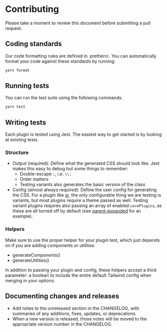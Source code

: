 # Contributing

Please take a moment to review this document before submitting a pull request.

## Coding standards

Our code formatting rules are defined in .prettierrc. You can automatically format your code against these standards by running:

```bash
yarn format
```

## Running tests

You can run the test suite using the following commands:

```bash
yarn test
```

## Writing tests

Each plugin is tested using Jest. The easiest way to get started is by looking at existing tests.

### Structure

- Output (required): Define what the generated CSS should look like. Jest makes this easy to debug but some things to remember:
  - Double-escape `:`, i.e. `\\:`
  - Order matters
  - Testing variants also generates the basic version of the class
- Config (almost always required): Define the user config for generating the CSS. For a plugin like [sr](/plugins/sr), the only configurable thing we are testing is variants, but most plugins require a theme passed as well. Testing variant plugins requires also passing an array of enabled `corePlugins`, as these are all turned off by default (see [parent-expanded](/plugins/parent-expanded) for an example).

### Helpers

Make sure to use the proper helper for your plugin test, which just depends on if you are adding components or utilities:
- generateComponents()
- generateUtilities()

In addition to passing your plugin and config, these helpers accept a third parameter: a boolean to include the entire default Tailwind config when merging in your options.

## Documenting changes and releases

- Add notes to the unreleased section in the CHANGELOG, with summaries of any additions, fixes, updates, or deprecations.
- When a new version is released, those notes will be moved to the appropriate version number in the CHANGELOG.
